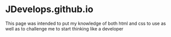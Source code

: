 # JDevelops.github.io
This page was intended to put my knowledge of both html and css to use as well as to challenge me to start thinking like a developer
